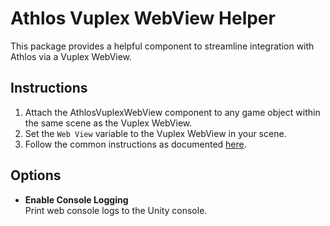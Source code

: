 # Athlos Vuplex WebView Helper
This package provides a helpful component to streamline integration with Athlos via a Vuplex WebView.

## Instructions
1. Attach the AthlosVuplexWebView component to any game object within the same scene as the Vuplex WebView.
2. Set the `Web View` variable to the Vuplex WebView in your scene.
3. Follow the common instructions as documented [here](https://athlos.readme.io/docs).

## Options
- **Enable Console Logging**  
Print web console logs to the Unity console.
